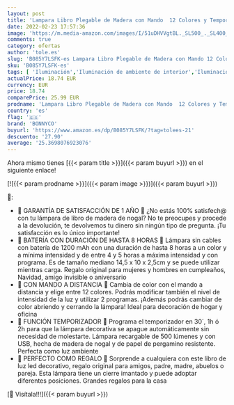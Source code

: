 ```yaml
---
layout: post
title: 'Lampara Libro Plegable de Madera con Mando  12 Colores y Temporizador – BONNYCO | Lamparas Mesilla de Noche Ideal Decoracion Casa y Habitacion | Regalo Original Cumpleaños  Navidad y Amigo Invisible'
date: 2022-02-23 17:57:36
image: 'https://m.media-amazon.com/images/I/51uDHVVgtBL._SL500_._SL400_.jpg'
comments: true
category: ofertas
author: 'tole.es'
slug: 'B085Y7LSFK-es Lampara Libro Plegable de Madera con Mando 12 Colores y...'
sku: 'B085Y7LSFK-es'
tags: [ 'Iluminación','Iluminación de ambiente de interior','Iluminación de interior','Iluminación decorativa y para usos específicos de interior','bonnyco','navidad', ]
actualPrice: 18.74 EUR
currency: EUR
price: 18.74
comparePrice: 25.99 EUR
prodname: 'Lampara Libro Plegable de Madera con Mando  12 Colores y Temporizador – BONNYCO | Lamparas Mesilla de Noche Ideal Decoracion Casa y Habitacion | Regalo Original Cumpleaños  Navidad y Amigo Invisible'
country: 'es'
flag: '🇪🇸'
brand: 'BONNYCO'
buyurl: 'https://www.amazon.es/dp/B085Y7LSFK/?tag=tolees-21'
descuento: '27.90'
average: '25.3698076923076'
---
```


Ahora mismo tienes [{{< param title >}}]({{< param buyurl >}}) en el siguiente enlace!

[![{{< param prodname >}}]({{< param image >}})]({{< param buyurl >}})

🔎:

- 💜 GARANTÍA DE SATISFACCIÓN DE 1 AÑO 💜 ¿No estás 100% satisfech@ con tu lámpara de libro de madera de nogal? No te preocupes y procede a la devolución, te devolvemos tu dinero sin ningún tipo de pregunta. ¡Tu satisfacción es lo único importante!
- 🧡 BATERÍA CON DURACIÓN DE HASTA 8 HORAS 🧡 Lámpara sin cables con batería de 1200 mAh con una duración de hasta 8 horas a un color y a mínima intensidad y de entre 4 y 5 horas a máxima intensidad y con programa. Es de tamaño mediano 14,5 x 10 x 2,5cm y se puede utilizar mientras carga. Regalo original para mujeres y hombres en cumpleaños, Navidad, amigo invisible o aniversario
- 💚 CON MANDO A DISTANCIA 💚 Cambia de color con el mando a distancia y elige entre 12 colores. Podrás modificar también el nivel de intensidad de la luz y utilizar 2 programas. ¡Además podrás cambiar de color abriendo y cerrando la lámpara! Ideal para decoración de hogar y oficina
- 💙 FUNCIÓN TEMPORIZADOR 💙 Programa el temporizador en 30´, 1h ó 2h para que la lámpara decorativa se apague automáticamente sin necesidad de molestarte. Lámpara recargable de 500 lúmenes y con USB, hecha de madera de nogal y de papel de pergamino resistente. Perfecta como luz ambiente
- 💛 PERFECTO COMO REGALO 💛 Sorprende a cualquiera con este libro de luz led decorativo, regalo original para amigos, padre, madre, abuelos o pareja. Esta lámpara tiene un cierre imantado y puede adoptar diferentes posiciones. Grandes regalos para la casa

[🛒 Visítala!!!]({{< param buyurl >}})
